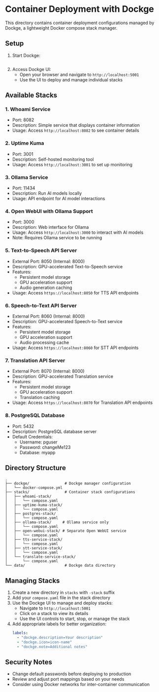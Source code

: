 # Container Deployment with Dockge

This directory contains container deployment configurations managed by Dockge, a lightweight Docker compose stack manager.

## Setup

1. Start Dockge:
```bash
```

2. Access Dockge UI:
   - Open your browser and navigate to `http://localhost:5001`
   - Use the UI to deploy and manage individual stacks

## Available Stacks

### 1. Whoami Service
- Port: 8082
- Description: Simple service that displays container information
- Usage: Access `http://localhost:8082` to see container details

### 2. Uptime Kuma
- Port: 3001
- Description: Self-hosted monitoring tool
- Usage: Access `http://localhost:3001` to set up monitoring

### 3. Ollama Service
- Port: 11434
- Description: Run AI models locally
- Usage: API endpoint for AI model interactions

### 4. Open WebUI with Ollama Support
- Port: 3000
- Description: Web interface for Ollama
- Usage: Access `http://localhost:3000` to interact with AI models
- Note: Requires Ollama service to be running

### 5. Text-to-Speech API Server
- External Port: 8050 (Internal: 8000)
- Description: GPU-accelerated Text-to-Speech service
- Features:
  - Persistent model storage
  - GPU acceleration support
  - Audio generation caching
- Usage: Access `https://localhost:8050` for TTS API endpoints

### 6. Speech-to-Text API Server
- External Port: 8060 (Internal: 8000)
- Description: GPU-accelerated Speech-to-Text service
- Features:
  - Persistent model storage
  - GPU acceleration support
  - Audio processing cache
- Usage: Access `https://localhost:8060` for STT API endpoints

### 7. Translation API Server
- External Port: 8070 (Internal: 8000)
- Description: GPU-accelerated Translation service
- Features:
  - Persistent model storage
  - GPU acceleration support
  - Translation caching
- Usage: Access `https://localhost:8070` for Translation API endpoints

### 8. PostgreSQL Database
- Port: 5432
- Description: PostgreSQL database server
- Default Credentials:
  - Username: pguser
  - Password: changeMe123
  - Database: myapp

## Directory Structure
```
.
├── dockge/                # Dockge manager configuration
│   └── docker-compose.yml
├── stacks/                # Container stack configurations
│   ├── whoami-stack/
│   │   └── compose.yaml
│   ├── uptime-kuma-stack/
│   │   └── compose.yaml
│   ├── postgres-stack/
│   │   └── compose.yaml
│   ├── ollama-stack/     # Ollama service only
│   │   └── compose.yaml
│   ├── open-webui-stack/ # Separate Open WebUI service
│   │   └── compose.yaml
│   ├── tts-service-stack/
│   │   └── compose.yaml
│   ├── stt-service-stack/
│   │   └── compose.yaml
│   └── translate-service-stack/
│       └── compose.yaml
└── data/                  # Dockge data directory
```

## Managing Stacks
1. Create a new directory in `stacks` with `-stack` suffix
2. Add your `compose.yaml` file in the stack directory
3. Use the Dockge UI to manage and deploy stacks:
   - Navigate to `http://localhost:5001`
   - Click on a stack to view its details
   - Use the UI controls to start, stop, or manage the stack
4. Add appropriate labels for better organization:
   ```yaml
   labels:
     - "dockge.description=Your description"
     - "dockge.icon=icon-name"
     - "dockge.note=Additional notes"
   ```

## Security Notes
- Change default passwords before deploying to production
- Review and adjust port mappings based on your needs
- Consider using Docker networks for inter-container communication